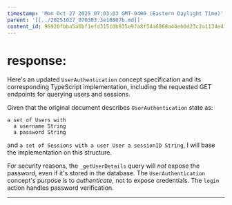 ```yaml
---
timestamp: 'Mon Oct 27 2025 07:03:03 GMT-0400 (Eastern Daylight Time)'
parent: '[[../20251027_070303.3e16807b.md]]'
content_id: 96920fbba5a6bf1efd31510b935e97a8f54a6868a44eb0d23c2a1134e476db9d
---
```


# response:

Here's an updated `UserAuthentication` concept specification and its corresponding TypeScript implementation, including the requested GET endpoints for querying users and sessions.

Given that the original document describes `UserAuthentication` state as:

```
a set of Users with
  a username String
  a password String
```

and `a set of Sessions with a user User a sessionID String`, I will base the implementation on this structure.

For security reasons, the `_getUserDetails` query will *not* expose the password, even if it's stored in the database. The `UserAuthentication` concept's purpose is to *authenticate*, not to expose credentials. The `login` action handles password verification.

***
